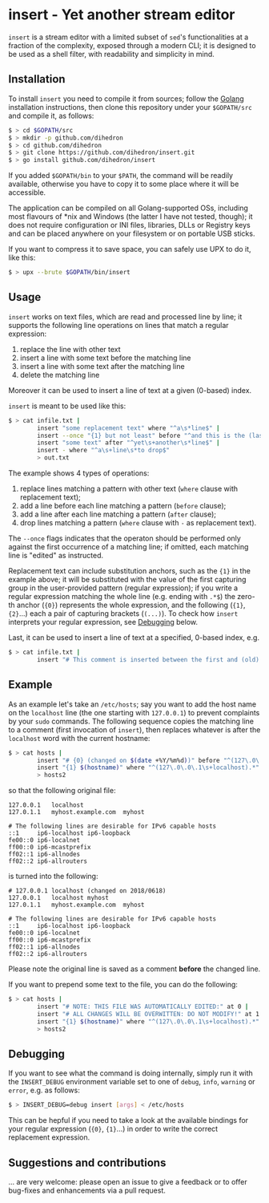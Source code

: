 # insert - Yet another stream editor

`insert` is a stream editor with a limited subset of `sed`'s functionalities at a fraction of the complexity, exposed through a modern CLI; it is designed to be used as a shell filter, with readability and simplicity in mind.

## Installation

To install `insert` you need to compile it from sources; follow the [Golang](https.//www.golang.org) installation instructions, then clone this repository under your `$GOPATH/src` and compile it, as follows:

```bash
$ > cd $GOPATH/src
$ > mkdir -p github.com/dihedron
$ > cd github.com/dihedron
$ > git clone https://github.com/dihedron/insert.git
$ > go install github.com/dihedron/insert
```

If you added `$GOPATH/bin` to your `$PATH`, the command will be readily available, otherwise you have to copy it to some place where it will be accessible.

The application can be compiled on all Golang-supported OSs, including most flavours of *nix and Windows (the latter I have not tested, though); it does not require configuration or INI files, libraries, DLLs or Registry keys and can be placed anywhere on your filesystem or on portable USB sticks.

If you want to compress it to save space, you can safely use UPX to do it, like this:

```bash
$ > upx --brute $GOPATH/bin/insert
```

## Usage

`insert` works on text files, which are read and processed line by line; it supports the following line operations on lines that match a regular expression:
1. replace the line with other text
2. insert a line with some text before the matching line 
3. insert a line with some text after the matching line
4. delete the matching line 
   
Moreover it can be used to insert a line of text at a given (0-based) index. 

`insert` is meant to be used like this:

```bash
$ > cat infile.txt | 
        insert "some replacement text" where "^a\s*line$" | 
        insert --once "{1} but not least" before "^and this is the (last)$" |
        insert "some text" after "^yet\s+another\s*line$" |         
        insert - where "^a\s+line\s*to drop$"  
        > out.txt 
```

The example shows 4 types of operations:
1. replace lines matching a pattern with other text (`where` clause with replacement text);
2. add a line before each line matching a pattern (`before` clause);
3. add a line after each line matching a pattern (`after` clause);
4. drop lines matching a pattern (`where` clause with `-` as replacement text).

The `--once` flags indicates that the operaton should be performed only against the first occurrence of a matching line; if omitted, each matching line is "edited" as instructed.

Replacement text can include substitution anchors, such as the `{1}` in the example above; it will be substituted with the value of the first capturing group in the user-provided pattern (regular expression); if you write a regular expression matching the whole line (e.g. ending with `.*$`) the zero-th anchor (`{0}`) represents the whole expression, and the following (`{1}`, `{2}`...) each a pair of capturing brackets (`(...)`). To check how `insert` interprets your regular expression, see [Debugging](#debugging) below.

Last, it can be used to insert a line of text at a specified, 0-based index, e.g.

```bash
$ > cat infile.txt | 
        insert "# This comment is inserted between the first and (old) the second line" at 1
```

## Example

As an example let's take an `/etc/hosts`; say you want to add the host name on the `localhost` line (the one starting with `127.0.0.1`) to prevent complaints by your `sudo` commands. The following sequence copies the matching line to a comment (first invocation of `insert`), then replaces whatever is after the `localhost` word with the current hostname:

```bash
$ > cat hosts | 
        insert "# {0} (changed on $(date +%Y/%m%d))" before "^(127\.0\.0\.1\s+localhost).*" | 
        insert "{1} $(hostname)" where "^(127\.0\.0\.1\s+localhost).*" 
        > hosts2
```

so that the following original file:

```
127.0.0.1	localhost
127.0.1.1	myhost.example.com	myhost

# The following lines are desirable for IPv6 capable hosts
::1     ip6-localhost ip6-loopback
fe00::0 ip6-localnet
ff00::0 ip6-mcastprefix
ff02::1 ip6-allnodes
ff02::2 ip6-allrouters
``` 

is turned into the following:

```
# 127.0.0.1	localhost (changed on 2018/0618)
127.0.0.1	localhost myhost
127.0.1.1	myhost.example.com	myhost

# The following lines are desirable for IPv6 capable hosts
::1     ip6-localhost ip6-loopback
fe00::0 ip6-localnet
ff00::0 ip6-mcastprefix
ff02::1 ip6-allnodes
ff02::2 ip6-allrouters
```

Please note the original line is saved as a comment __before__ the changed line.

If you want to prepend some text to the file, you can do the following: 

```bash
$ > cat hosts |
        insert "# NOTE: THIS FILE WAS AUTOMATICALLY EDITED:" at 0 |
        insert "# ALL CHANGES WILL BE OVERWITTEN: DO NOT MODIFY!" at 1 |
        insert "{1} $(hostname)" where "^(127\.0\.0\.1\s+localhost).*" 
        > hosts2
```

## Debugging

If you want to see what the command is doing internally, simply run it with the `INSERT_DEBUG` environment variable set to one of `debug`, `info`, `warning` or `error`, e.g. as follows:

```bash
$ > INSERT_DEBUG=debug insert [args] < /etc/hosts
```

This can be hepful if you need to take a look at the available bindings for your regular expression (`{0}`, `{1}`...) in order to write the correct replacement expression. 

## Suggestions and contributions

... are very welcome: please open an issue to give a feedback or to offer bug-fixes and enhancements via a pull request.
